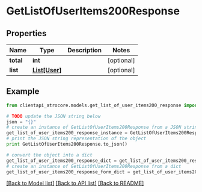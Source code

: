 # GetListOfUserItems200Response


## Properties
Name | Type | Description | Notes
------------ | ------------- | ------------- | -------------
**total** | **int** |  | [optional] 
**list** | [**List[User]**](User.md) |  | [optional] 

## Example

```python
from clientapi_atrocore.models.get_list_of_user_items200_response import GetListOfUserItems200Response

# TODO update the JSON string below
json = "{}"
# create an instance of GetListOfUserItems200Response from a JSON string
get_list_of_user_items200_response_instance = GetListOfUserItems200Response.from_json(json)
# print the JSON string representation of the object
print GetListOfUserItems200Response.to_json()

# convert the object into a dict
get_list_of_user_items200_response_dict = get_list_of_user_items200_response_instance.to_dict()
# create an instance of GetListOfUserItems200Response from a dict
get_list_of_user_items200_response_form_dict = get_list_of_user_items200_response.from_dict(get_list_of_user_items200_response_dict)
```
[[Back to Model list]](../README.md#documentation-for-models) [[Back to API list]](../README.md#documentation-for-api-endpoints) [[Back to README]](../README.md)


